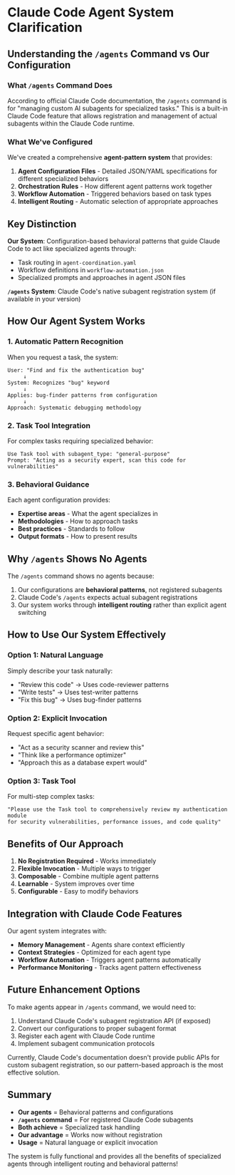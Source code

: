 # Claude Code Agent System Clarification

## Understanding the `/agents` Command vs Our Configuration

### What `/agents` Command Does
According to official Claude Code documentation, the `/agents` command is for "managing custom AI subagents for specialized tasks." This is a built-in Claude Code feature that allows registration and management of actual subagents within the Claude Code runtime.

### What We've Configured
We've created a comprehensive **agent-pattern system** that provides:
1. **Agent Configuration Files** - Detailed JSON/YAML specifications for different specialized behaviors
2. **Orchestration Rules** - How different agent patterns work together
3. **Workflow Automation** - Triggered behaviors based on task types
4. **Intelligent Routing** - Automatic selection of appropriate approaches

## Key Distinction

**Our System**: Configuration-based behavioral patterns that guide Claude Code to act like specialized agents through:
- Task routing in `agent-coordination.yaml`
- Workflow definitions in `workflow-automation.json`
- Specialized prompts and approaches in agent JSON files

**`/agents` System**: Claude Code's native subagent registration system (if available in your version)

## How Our Agent System Works

### 1. Automatic Pattern Recognition
When you request a task, the system:
```
User: "Find and fix the authentication bug"
     ↓
System: Recognizes "bug" keyword
     ↓
Applies: bug-finder patterns from configuration
     ↓
Approach: Systematic debugging methodology
```

### 2. Task Tool Integration
For complex tasks requiring specialized behavior:
```
Use Task tool with subagent_type: "general-purpose"
Prompt: "Acting as a security expert, scan this code for vulnerabilities"
```

### 3. Behavioral Guidance
Each agent configuration provides:
- **Expertise areas** - What the agent specializes in
- **Methodologies** - How to approach tasks
- **Best practices** - Standards to follow
- **Output formats** - How to present results

## Why `/agents` Shows No Agents

The `/agents` command shows no agents because:
1. Our configurations are **behavioral patterns**, not registered subagents
2. Claude Code's `/agents` expects actual subagent registrations
3. Our system works through **intelligent routing** rather than explicit agent switching

## How to Use Our System Effectively

### Option 1: Natural Language
Simply describe your task naturally:
- "Review this code" → Uses code-reviewer patterns
- "Write tests" → Uses test-writer patterns
- "Fix this bug" → Uses bug-finder patterns

### Option 2: Explicit Invocation
Request specific agent behavior:
- "Act as a security scanner and review this"
- "Think like a performance optimizer"
- "Approach this as a database expert would"

### Option 3: Task Tool
For multi-step complex tasks:
```
"Please use the Task tool to comprehensively review my authentication module 
for security vulnerabilities, performance issues, and code quality"
```

## Benefits of Our Approach

1. **No Registration Required** - Works immediately
2. **Flexible Invocation** - Multiple ways to trigger
3. **Composable** - Combine multiple agent patterns
4. **Learnable** - System improves over time
5. **Configurable** - Easy to modify behaviors

## Integration with Claude Code Features

Our agent system integrates with:
- **Memory Management** - Agents share context efficiently
- **Context Strategies** - Optimized for each agent type
- **Workflow Automation** - Triggers agent patterns automatically
- **Performance Monitoring** - Tracks agent pattern effectiveness

## Future Enhancement Options

To make agents appear in `/agents` command, we would need to:
1. Understand Claude Code's subagent registration API (if exposed)
2. Convert our configurations to proper subagent format
3. Register each agent with Claude Code runtime
4. Implement subagent communication protocols

Currently, Claude Code's documentation doesn't provide public APIs for custom subagent registration, so our pattern-based approach is the most effective solution.

## Summary

- **Our agents** = Behavioral patterns and configurations
- **`/agents` command** = For registered Claude Code subagents
- **Both achieve** = Specialized task handling
- **Our advantage** = Works now without registration
- **Usage** = Natural language or explicit invocation

The system is fully functional and provides all the benefits of specialized agents through intelligent routing and behavioral patterns!